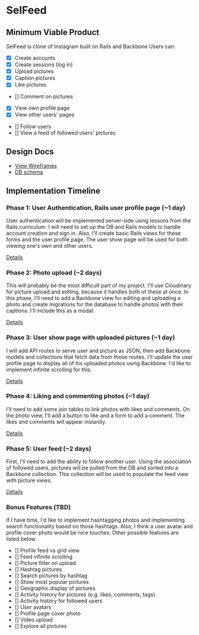 # SelFeed

## Minimum Viable Product
SelFeed is clone of Instagram built on Rails and Backbone
Users can:

- [x] Create accounts
- [x] Create sessions (log in)
- [x] Upload pictures
- [x] Caption pictures
- [x] Like pictures
- [] Comment on pictures
- [x] View own profile page
- [x] View other users' pages
- [] Follow users
- [] View a feed of followed users' pictures

## Design Docs
* [View Wireframes][views]
* [DB schema][schema]

[views]: ./docs/views.md
[schema]: ./docs/schema.md

## Implementation Timeline

### Phase 1: User Authentication, Rails user profile page (~1 day)
User authentication will be implemented server-side using lessons from the Rails curriculum. I will need to set up the DB and Rails models to handle account creation and sign in. Also, I'll create basic Rails views for these forms and the user profile page. The user show page will be used for both viewing one's own and other users.

[Details][phase-one]

### Phase 2: Photo upload (~2 days)
This will probably be the most difficult part of my project. I'll use Cloudinary for picture upload and editing, because it handles both of these at once. In this phase, I'll need to add a Backbone view for editing and uploading a photo and create migrations for the database to handle photos with their captions. I'll include this as a modal.

[Details][phase-two]

### Phase 3: User show page with uploaded pictures (~1 day)
I will add API routes to serve user and picture as JSON, then add Backbone models and collections that fetch data from those routes. I'll update the user profile page to display all of his uploaded photos using Backbone. I'd like to implement infinite scrolling for this.

[Details][phase-three]

### Phase 4: Liking and commenting photos (~1 day)
I'll need to add some join tables to link photos with likes and comments. On the photo view, I'll add a button to like and a form to add a comment. The likes and comments will appear instantly.

[Details][phase-four]

### Phase 5: User feed (~2 days)
First, I'll need to add the ability to follow another user. Using the association of followed users, pictures will be pulled from the DB and sorted into a Backbone collection. This collection will be used to populate the feed view with picture views.

[Details][phase-five]

### Bonus Features (TBD)
If I have time, I'd like to implement hashtagging photos and implementing search functionality based on those hashtags. Also, I think a user avatar and profile cover photo would be nice touches. Other possible features are listed below.

- [] Profile feed vs grid view
- [] Feed infinite scrolling
- [] Picture filter on upload
- [] Hashtag pictures
- [] Search pictures by hashtag
- [] Show most popular pictures
- [] Geographic display of pictures
- [] Activity history for pictures (e.g. likes, comments, tags)
- [] Activity history for followed users
- [] User avatars
- [] Profile page cover photo
- [] Video upload
- [] Explore all pictures

[phase-one]: ./docs/phases/phase1.md
[phase-two]: ./docs/phases/phase2.md
[phase-three]: ./docs/phases/phase3.md
[phase-four]: ./docs/phases/phase4.md
[phase-five]: ./docs/phases/phase5.md
